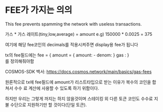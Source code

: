 # FEE가 가지는 의의
This fee prevents spamming the network with useless transactions.

가스 * 가스 레이트(tiny,low,average) = amount
e.g) 150000 * 0.0025 = 375

여기에 해당 fee코인의 decimals를 적용시켜주면 
display용 fee가 됩니다

tx의 fee필드에는
fee = {
    amount = {
        amount: -
        denom:
    }
    gas : 
}   
를 정의해줘야함

COSMOS-SDK 백서: https://docs.cosmos.network/main/basics/gas-fees

원론적으로 tx에 fee필드에 amount가 리스트타입으로 받는 이유가 복수의 코인을 합쳐서 수수
료 계산에 사용할 수 있도록 하기 위함이다.

하지만 우리는 그렇게 까지는 하지 않을것이며 스테이킹 외 다른 토큰 코인도 수수료 지불
수단으로 지원하기만 할 것이다(단일 토큰).